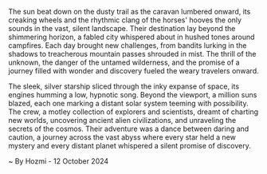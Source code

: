 
The sun beat down on the dusty trail as the caravan lumbered onward, its creaking wheels and the rhythmic clang of the horses' hooves the only sounds in the vast, silent landscape. Their destination lay beyond the shimmering horizon, a fabled city whispered about in hushed tones around campfires. Each day brought new challenges, from bandits lurking in the shadows to treacherous mountain passes shrouded in mist. The thrill of the unknown, the danger of the untamed wilderness, and the promise of a journey filled with wonder and discovery fueled the weary travelers onward.

The sleek, silver starship sliced through the inky expanse of space, its engines humming a low, hypnotic song. Beyond the viewport, a million suns blazed, each one marking a distant solar system teeming with possibility. The crew, a motley collection of explorers and scientists, dreamt of charting new worlds, uncovering ancient alien civilizations, and unraveling the secrets of the cosmos. Their adventure was a dance between daring and caution, a journey across the vast abyss where every star held a new mystery and every distant planet whispered a silent promise of discovery. 

~ By Hozmi - 12 October 2024
